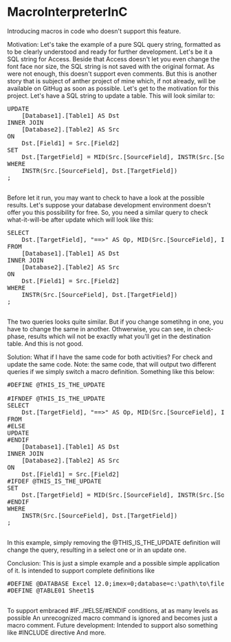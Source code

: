 # MacroInterpreterInC
Introducing macros in code who doesn't support this feature.

Motivation:
Let's take the example of a pure SQL query string, formatted as to be clearly understood and ready for further development.
Let's be it a SQL string for Access. Beside that Access doesn't let you even change the font face nor size, the SQL string is not saved with the original format. As were not enough, this doesn't support even comments. But this is another story that is subject of anther project of mine which, if not already, will be available on GitHug as soon as possible.
Let's get to the motivation for this project. Let's have a SQL string to update a table. This will look similar to:
<pre>
UPDATE
    [Database1].[Table1] AS Dst
INNER JOIN
    [Database2].[Table2] AS Src
ON
    Dst.[Field1] = Src.[Field2]
SET
    Dst.[TargetField] = MID(Src.[SourceField], INSTR(Src.[SourceField], Dst.[TargetField]))
WHERE
    INSTR(Src.[SourceField], Dst.[TargetField])
;
    </pre>
Before let it run, you may want to check to have a look at the possible results. Let's suppose your database development environment doesn't offer you this possibility for free.
So, you need a similar query to check what-it-will-be after update which will look like this:
<pre>
SELECT
    Dst.[TargetField], "==>" AS Op, MID(Src.[SourceField], INSTR(Src.[SourceField], Dst.[TargetField]))
FROM
    [Database1].[Table1] AS Dst
INNER JOIN
    [Database2].[Table2] AS Src
ON
    Dst.[Field1] = Src.[Field2]
WHERE
    INSTR(Src.[SourceField], Dst.[TargetField])
;
    </pre>
The two queries looks quite similar. But if you change sometihng in one, you have to change the same in another. Othwerwise, you can see, in check-phase, results which wil not be exactly what you'll get in the destination table. And this is not good.

Solution:
What if I have the same code for both activities? For check and update the same code. Note: the same code, that will output two different queries if we simply switch a macro definition. Something like this below:
<pre>
#DEFINE @THIS_IS_THE_UPDATE

#IFNDEF @THIS_IS_THE_UPDATE
SELECT
    Dst.[TargetField], "==&gt;" AS Op, MID(Src.[SourceField], INSTR(Src.[SourceField], Dst.[TargetField]))
FROM
#ELSE
UPDATE
#ENDIF
    [Database1].[Table1] AS Dst
INNER JOIN
    [Database2].[Table2] AS Src
ON
    Dst.[Field1] = Src.[Field2]
#IFDEF @THIS_IS_THE_UPDATE
SET
    Dst.[TargetField] = MID(Src.[SourceField], INSTR(Src.[SourceField], Dst.[TargetField]))
#ENDIF
WHERE
    INSTR(Src.[SourceField], Dst.[TargetField])
;
    </pre>
In this example, simply removing the @THIS_IS_THE_UPDATE definition will change the query, resulting in a select one or in an update one.

Conclusion:
This is just a simple example and a possible simple application of it. Is intended to support complete definitions like
<pre>
#DEFINE @DATABASE Excel 12.0;imex=0;database=c:\path\to\filename.xls
#DEFINE @TABLE01 Sheet1$
    </pre>
To support embraced #IF../#ELSE/#ENDIF conditions, at as many levels as possible
An unrecognized macro command is ignored and becomes just a macro comment.
Future development: Intended to support also something like #INCLUDE directive 
And more.


